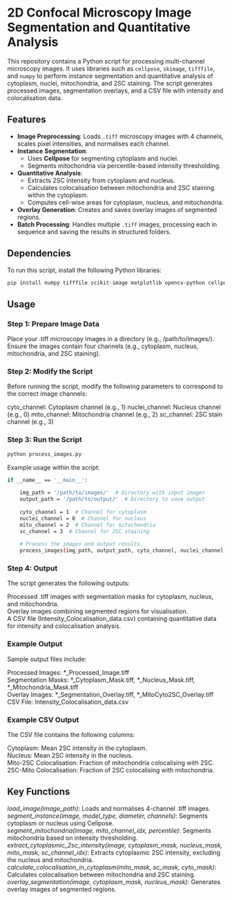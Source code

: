 # 2D Confocal Microscopy Image Segmentation and Quantitative Analysis

This repository contains a Python script for processing multi-channel microscopy images. It uses libraries such as `cellpose`, `skimage`, `tifffile`, and `numpy` to perform instance segmentation and quantitative analysis of cytoplasm, nuclei, mitochondria, and 2SC staining. The script generates processed images, segmentation overlays, and a CSV file with intensity and colocalisation data.

## Features

- **Image Preprocessing**: Loads `.tiff` microscopy images with 4 channels, scales pixel intensities, and normalises each channel.
- **Instance Segmentation**:
  - Uses **Cellpose** for segmenting cytoplasm and nuclei.
  - Segments mitochondria via percentile-based intensity thresholding.
- **Quantitative Analysis**:
  - Extracts 2SC intensity from cytoplasm and nucleus.
  - Calculates colocalisation between mitochondria and 2SC staining within the cytoplasm.
  - Computes cell-wise areas for cytoplasm, nucleus, and mitochondria.
- **Overlay Generation**: Creates and saves overlay images of segmented regions.
- **Batch Processing**: Handles multiple `.tiff` images, processing each in sequence and saving the results in structured folders.

## Dependencies

To run this script, install the following Python libraries:
```bash
pip install numpy tifffile scikit-image matplotlib opencv-python cellpose
```

## Usage
### Step 1: Prepare Image Data
Place your .tiff microscopy images in a directory (e.g., /path/to/images/). Ensure the images contain four channels (e.g., cytoplasm, nucleus, mitochondria, and 2SC staining).

### Step 2: Modify the Script
Before running the script, modify the following parameters to correspond to the correct image channels:

cyto_channel: Cytoplasm channel (e.g., 1)
nuclei_channel: Nucleus channel (e.g., 0)
mito_channel: Mitochondria channel (e.g., 2)
sc_channel: 2SC stain channel (e.g., 3)

### Step 3: Run the Script
```bash
python process_images.py
```
Example usage within the script:
```bash
if __name__ == '__main__':
    
    img_path = '/path/to/images/'  # Directory with input images
    output_path = '/path/to/output/'  # Directory to save output
    
    cyto_channel = 1  # Channel for cytoplasm 
    nuclei_channel = 0  # Channel for nucleus 
    mito_channel = 2  # Channel for mitochondria
    sc_channel = 3  # Channel for 2SC staining
    
    # Process the images and output results
    process_images(img_path, output_path, cyto_channel, nuclei_channel, mito_channel, sc_channel)
```

### Step 4: Output
The script generates the following outputs:

Processed .tiff images with segmentation masks for cytoplasm, nucleus, and mitochondria.  
Overlay images combining segmented regions for visualisation.  
A CSV file (Intensity_Colocalisation_data.csv) containing quantitative data for intensity and colocalisation analysis.  

### Example Output
Sample output files include:

Processed Images: *_Processed_Image.tiff  
Segmentation Masks: *_Cytoplasm_Mask.tiff, *_Nucleus_Mask.tiff, *_Mitochondria_Mask.tiff  
Overlay Images: *_Segmentation_Overlay.tiff, *_MitoCyto2SC_Overlay.tiff  
CSV File: Intensity_Colocalisation_data.csv  

### Example CSV Output
The CSV file contains the following columns:

Cytoplasm: Mean 2SC intensity in the cytoplasm.  
Nucleus: Mean 2SC intensity in the nucleus.  
Mito-2SC Colocalisation: Fraction of mitochondria colocalising with 2SC.  
2SC-Mito Colocalisation: Fraction of 2SC colocalising with mitochondria.  

## Key Functions
*load_image(image_path)*: Loads and normalises 4-channel .tiff images.  
*segment_instance(image, model_type, diameter, channels)*: Segments cytoplasm or nucleus using Cellpose.  
*segment_mitochondria(image, mito_channel_idx, percentile)*: Segments mitochondria based on intensity thresholding.  
*extract_cytoplasmic_2sc_intensity(image, cytoplasm_mask, nucleus_mask, mito_mask, sc_channel_idx)*: Extracts cytoplasmic 2SC intensity, excluding the nucleus and mitochondria.  
*calculate_colocalisation_in_cytoplasm(mito_mask, sc_mask, cyto_mask)*: Calculates colocalisation between mitochondria and 2SC staining.  
*overlay_segmentation(image, cytoplasm_mask, nucleus_mask)*: Generates overlay images of segmented regions.  
